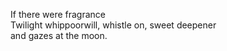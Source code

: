 If there were fragrance    
Twilight whippoorwill, whistle on, sweet deepener    
and gazes at the moon.    

